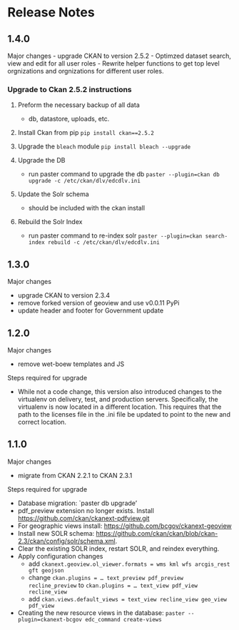 # Release Notes

## 1.4.0

Major changes
	- upgrade CKAN to version 2.5.2
	- Optimzed dataset search, view and edit for all user roles
	- Rewrite helper functions to get top level orgnizations and orgnizations for different user roles.

### Upgrade to Ckan 2.5.2 instructions
1. Preform the necessary backup of all data
	- db, datastore, uploads, etc.

2. Install Ckan from pip
		`pip install ckan==2.5.2`

3. Upgrade the `bleach` module
		`pip install bleach --upgrade`

4. Upgrade the DB
	- run paster command to upgrade the db
		`paster --plugin=ckan db upgrade -c /etc/ckan/dlv/edcdlv.ini`	

5. Update the Solr schema
	- should be included with the ckan install

6. Rebuild the Solr Index
	- run paster command to re-index solr
		`paster --plugin=ckan search-index rebuild -c /etc/ckan/dlv/edcdlv.ini`


## 1.3.0

Major changes
 - upgrade CKAN to version 2.3.4 
 - remove forked version of geoview and use v0.0.11 PyPi 
 - update header and footer for Government update

## 1.2.0

Major changes

- remove wet-boew templates and JS

Steps required for upgrade

- While not a code change, this version also introduced changes to the 
virtualenv on delivery, test, and production servers. Specifically, the 
virtualenv is now located in a different location. This requires that the path
to the licenses file in the .ini file be updated to point to the new and correct
location.

## 1.1.0

Major changes

- migrate from CKAN 2.2.1 to CKAN 2.3.1

Steps required for upgrade

- Database migration: `paster db upgrade’
- pdf_preview extension no longer exists. Install https://github.com/ckan/ckanext-pdfview.git
- For geographic views install: https://github.com/bcgov/ckanext-geoview
- Install new SOLR schema: https://github.com/ckan/ckan/blob/ckan-2.3/ckan/config/solr/schema.xml.
- Clear the existing SOLR index, restart SOLR, and reindex everything.
- Apply configuration changes
  - add `ckanext.geoview.ol_viewer.formats = wms kml wfs arcgis_rest gft geojson`
  - change `ckan.plugins = … text_preview pdf_preview recline_preview` to
`ckan.plugins = … text_view pdf_view recline_view`
  - add `ckan.views.default_views = text_view recline_view geo_view pdf_view`
- Creating the new resource views in the database: `paster --plugin=ckanext-bcgov edc_command create-views`
